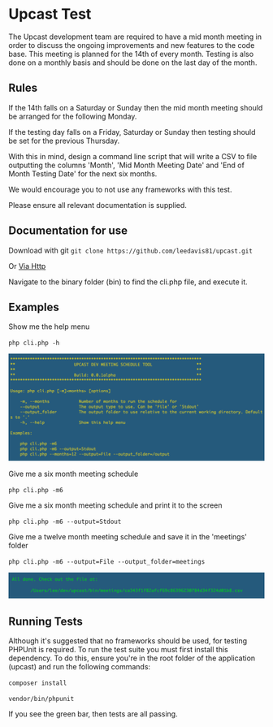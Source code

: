 Upcast Test
===========

The Upcast development team are required to have a mid month meeting in order to discuss the ongoing improvements and new features to the code base. 
This meeting is planned for the 14th of every month. 
Testing is also done on a monthly basis and should be done on the last day of the month.

Rules
-----

If the 14th falls on a Saturday or Sunday then the mid month meeting should be arranged for the following Monday.

If the testing day falls on a Friday, Saturday or Sunday then testing should be set for the previous Thursday.

With this in mind, design a command line script that will write a CSV to file outputting the columns
 'Month', 'Mid Month Meeting Date' and 'End of Month Testing Date' for the next six months.

We would encourage you to not use any frameworks with this test.

Please ensure all relevant documentation is supplied.


Documentation for use
---------------------

Download with git
`git clone https://github.com/leedavis81/upcast.git`

Or [Via Http](https://github.com/leedavis81/upcast/archive/master.zip)

Navigate to the binary folder (bin) to find the cli.php file, and execute it.

Examples
--------

Show me the help menu

`php cli.php -h`

![Help Menu](https://github.com/leedavis81/upcast/raw/master/example_help.png "Example Help Menu")

Give me a six month meeting schedule

`php cli.php -m6`

Give me a six month meeting schedule and print it to the screen

`php cli.php -m6 --output=Stdout`

Give me a twelve month meeting schedule and save it in the 'meetings' folder

`php cli.php -m6 --output=File --output_folder=meetings`

![Example Run](https://github.com/leedavis81/upcast/raw/master/example_run.png "Example Run")

Running Tests
-------------

Although it's suggested that no frameworks should be used, for testing PHPUnit is required. 
To run the test suite you must first install this dependency. 
To do this, ensure you're in the root folder of the application (upcast) and run the following commands:

`composer install`

`vendor/bin/phpunit`

If you see the green bar, then tests are all passing. 


